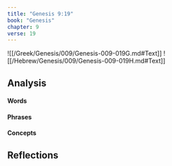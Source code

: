 ```yaml
---
title: "Genesis 9:19"
book: "Genesis"
chapter: 9
verse: 19
---
```

![[/Greek/Genesis/009/Genesis-009-019G.md#Text]]
![[/Hebrew/Genesis/009/Genesis-009-019H.md#Text]]

## Analysis

#### Words

#### Phrases

#### Concepts

## Reflections

